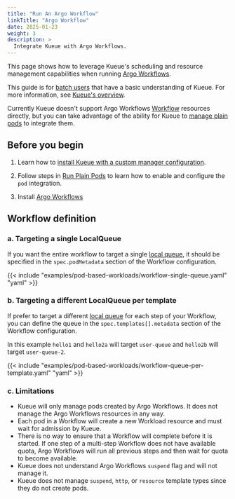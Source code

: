 ```yaml
---
title: "Run An Argo Workflow"
linkTitle: "Argo Workflow"
date: 2025-01-23
weight: 3
description: >
  Integrate Kueue with Argo Workflows.
---
```


This page shows how to leverage Kueue's scheduling and resource management capabilities when running [Argo Workflows](https://argo-workflows.readthedocs.io/en/latest/).

This guide is for [batch users](/docs/tasks#batch-user) that have a basic understanding of Kueue. For more information, see [Kueue's overview](/docs/overview).

Currently Kueue doesn't support Argo Workflows [Workflow](https://argo-workflows.readthedocs.io/en/latest/workflow-concepts/) resources directly,
but you can take advantage of the ability for Kueue to [manage plain pods](/docs/tasks/run_plain_pods) to integrate them.

## Before you begin

1. Learn how to [install Kueue with a custom manager configuration](/docs/installation/#install-a-custom-configured-released-version).

2. Follow steps in [Run Plain Pods](/docs/tasks/run/plain_pods/#before-you-begin)
to learn how to enable and configure the `pod` integration.

3. Install [Argo Workflows](https://argo-workflows.readthedocs.io/en/latest/installation/#installation)

## Workflow definition

### a. Targeting a single LocalQueue

If you want the entire workflow to target a single [local queue](/docs/concepts/local_queue),
it should be specified in the `spec.podMetadata` section of the Workflow configuration.

{{< include "examples/pod-based-workloads/workflow-single-queue.yaml" "yaml" >}}

### b. Targeting a different LocalQueue per template

If prefer to target a different [local queue](/docs/concepts/local_queue) for each step of your Workflow,
you can define the queue in the `spec.templates[].metadata` section of the Workflow configuration.

In this example `hello1` and `hello2a` will target `user-queue` and `hello2b` will
target `user-queue-2`.

{{< include "examples/pod-based-workloads/workflow-queue-per-template.yaml" "yaml" >}}

### c. Limitations

- Kueue will only manage pods created by Argo Workflows. It does not manage the Argo Workflows resources in any way.
- Each pod in a Workflow will create a new Workload resource and must wait for admission by Kueue.
- There is no way to ensure that a Workflow will complete before it is started. If one step of a multi-step Workflow does not have
available quota, Argo Workflows will run all previous steps and then wait for quota to become available.
- Kueue does not understand Argo Workflows `suspend` flag and will not manage it.
- Kueue does not manage `suspend`, `http`, or `resource` template types since they do not create pods.
